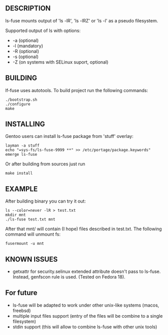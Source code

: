 ## DESCRIPTION

ls-fuse mounts output of 'ls -lR', 'ls -lRZ' or 'ls -l' as a pseudo filesystem.

Supported output of ls with options:

* -a (optional)
* -l (mandatory)
* -R (optional)
* -s (optional)
* -Z (on systems with SELinux suport, optional)

## BUILDING

lf-fuse uses autotools. To build project run the following commands:

	./bootstrap.sh
	./configure
	make

## INSTALLING

Gentoo users can install ls-fuse package from 'stuff' overlay:

	layman -a stuff
	echo "=sys-fs/ls-fuse-9999 **" >> /etc/portage/package.keywords"
	emerge ls-fuse

Or after building from sources just run

	make install

## EXAMPLE

After building binary you can try it out:

	ls --color=never -lR > test.txt
	mkdir mnt
	./ls-fuse test.txt mnt

After that mnt/ will contain (I hope) files described in test.txt. The
following command will unmount fs:

	fusermount -u mnt

## KNOWN ISSUES

* getxattr for security.selinux extended attribute doesn't pass to ls-fuse.
  Instead, genfscon rule is used. (Tested on Fedora 18).

## For future

* ls-fuse will be adapted to work under other unix-like systems (macos, freebsd)
* multiple input files support (entry of the files will be combine to a single
  filesystem)
* stdin support (this will allow to combine ls-fuse with other unix tools)
